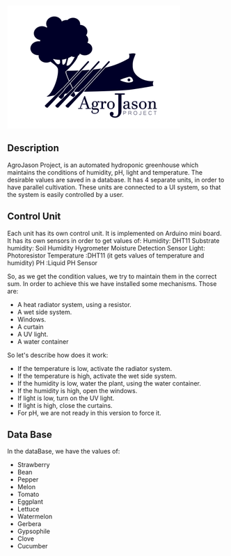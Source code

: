 ![Image](images/logo.png)

## Description

AgroJason Project, is an automated hydroponic greenhouse which maintains the conditions of humidity, pH, light and temperature. The desirable values are saved in a database. It has 4 separate units, in order to have parallel cultivation. These units are connected to a UI system, so that the system is easily controlled by a user.

## Control Unit

Each unit has its own control unit. It is implemented on Arduino mini board. It has its own sensors in order to get values of:
Humidity: DHT11
Substrate humidity: Soil Humidity Hygrometer Moisture Detection Sensor
Light: Photoresistor
Temperature :DHT11 (it gets values of temperature and humidity)
PH :Liquid PH Sensor

So, as we get the condition values, we try to maintain them in the correct sum. In order to achieve this we have installed some mechanisms. Those are:

* A heat radiator system, using a resistor.
* A wet side system.
* Windows.
* A curtain
* A UV light.
* A water container

So let's describe how does it work:

* If the temperature is low, activate the radiator system.
* If the temperature is high, activate the wet side system.
* If the humidity is low, water the plant, using the water container.
* If the humidity is high, open the windows.
* If light is low, turn on the UV light.
* If light is high, close the curtains.
* For pH, we are not ready in this version to force it.

## Data Base

In the dataBase, we have the values of:

* Strawberry
* Bean
* Pepper
* Melon
* Tomato
* Eggplant
* Lettuce
* Watermelon
* Gerbera
* Gypsophile
* Clove
* Cucumber
